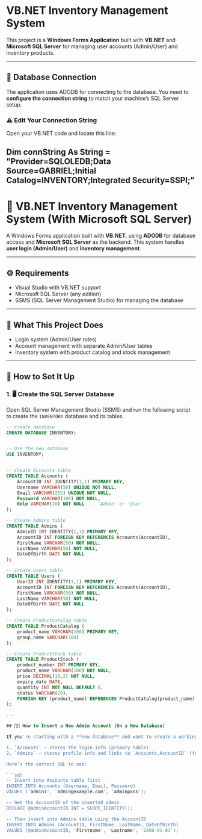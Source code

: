 # VB.NET Inventory Management System

This project is a **Windows Forms Application** built with **VB.NET** and **Microsoft SQL Server** for managing user accounts (Admin/User) and inventory products.

---

## 💾 Database Connection

The application uses ADODB for connecting to the database. You need to **configure the connection string** to match your machine’s SQL Server setup.

### ⚠️ Edit Your Connection String

Open your VB.NET code and locate this line:

Dim connString As String = "Provider=SQLOLEDB;Data Source=GABRIEL;Initial Catalog=INVENTORY;Integrated Security=SSPI;"
-------------------------------------------------------

# 🧾 VB.NET Inventory Management System (With Microsoft SQL Server)

A Windows Forms application built with **VB.NET**, using **ADODB** for database access and **Microsoft SQL Server** as the backend. This system handles **user login (Admin/User)** and **inventory management**.

---

## ⚙️ Requirements

- Visual Studio with VB.NET support
- Microsoft SQL Server (any edition)
- SSMS (SQL Server Management Studio) for managing the database

---

## 🧠 What This Project Does

- Login system (Admin/User roles)
- Account management with separate Admin/User tables
- Inventory system with product catalog and stock management

---

## 🚀 How to Set It Up

### 1. 🖥️ Create the SQL Server Database

Open SQL Server Management Studio (SSMS) and run the following script to create the `INVENTORY` database and its tables.

```sql
-- Create database
CREATE DATABASE INVENTORY;


-- Use the new database
USE INVENTORY;


-- Create Accounts table
CREATE TABLE Accounts (
    AccountID INT IDENTITY(1,1) PRIMARY KEY,
    Username VARCHAR(50) UNIQUE NOT NULL,
    Email VARCHAR(255) UNIQUE NOT NULL,
    Password VARCHAR(100) NOT NULL,
    Role VARCHAR(20) NOT NULL  -- 'Admin' or 'User'
);

-- Create Admins table
CREATE TABLE Admins (
    AdminID INT IDENTITY(1,1) PRIMARY KEY,
    AccountID INT FOREIGN KEY REFERENCES Accounts(AccountID),
    FirstName VARCHAR(50) NOT NULL,
    LastName VARCHAR(50) NOT NULL,
    DateOfBirth DATE NOT NULL
);

-- Create Users table
CREATE TABLE Users (
    UserID INT IDENTITY(1,1) PRIMARY KEY,
    AccountID INT FOREIGN KEY REFERENCES Accounts(AccountID),
    FirstName VARCHAR(50) NOT NULL,
    LastName VARCHAR(50) NOT NULL,
    DateOfBirth DATE NOT NULL
);

-- Create ProductCatalog table
CREATE TABLE ProductCatalog (
    product_name VARCHAR(100) PRIMARY KEY,
    group_name VARCHAR(100)
);

-- Create ProductStock table
CREATE TABLE ProductStock (
    product_number INT PRIMARY KEY,
    product_name VARCHAR(100) NOT NULL,
    price DECIMAL(10,2) NOT NULL,
    expiry_date DATE,
    quantity INT NOT NULL DEFAULT 0,
    status VARCHAR(20),
    FOREIGN KEY (product_name) REFERENCES ProductCatalog(product_name)
);

---

## 🧑‍💼 How to Insert a New Admin Account (On a New Database)

If you're starting with a **new database** and want to create a working Admin account, you must insert data into **two tables**:

1. `Accounts` – stores the login info (primary table)
2. `Admins` – stores profile info and links to `Accounts.AccountID` (foreign key)

Here’s the correct SQL to use:

```sql
-- Insert into Accounts table first
INSERT INTO Accounts (Username, Email, Password)
VALUES ('admin1', 'admin@example.com', 'adminpass');

-- Get the AccountID of the inserted admin
DECLARE @adminAccountID INT = SCOPE_IDENTITY();

-- Then insert into Admins table using the AccountID
INSERT INTO Admins (AccountID, FirstName, LastName, DateOfBirth)
VALUES (@adminAccountID, 'Firstname', 'Lastname', '2000-01-01');

